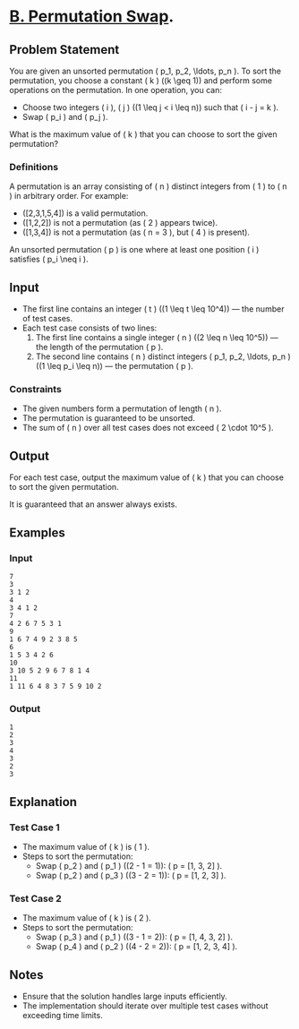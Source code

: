 # [B. Permutation Swap](https://codeforces.com/problemset/problem/1828/B).

## Problem Statement
You are given an unsorted permutation \( p_1, p_2, \ldots, p_n \). To sort the permutation, you choose a constant \( k \) \((k \geq 1)\) and perform some operations on the permutation. In one operation, you can:
- Choose two integers \( i \), \( j \) \((1 \leq j < i \leq n)\) such that \( i - j = k \).
- Swap \( p_i \) and \( p_j \).

What is the maximum value of \( k \) that you can choose to sort the given permutation?

### Definitions
A permutation is an array consisting of \( n \) distinct integers from \( 1 \) to \( n \) in arbitrary order. For example:
- \([2,3,1,5,4]\) is a valid permutation.
- \([1,2,2]\) is not a permutation (as \( 2 \) appears twice).
- \([1,3,4]\) is not a permutation (as \( n = 3 \), but \( 4 \) is present).

An unsorted permutation \( p \) is one where at least one position \( i \) satisfies \( p_i \neq i \).

## Input
- The first line contains an integer \( t \) \((1 \leq t \leq 10^4)\) — the number of test cases.
- Each test case consists of two lines:
  1. The first line contains a single integer \( n \) \((2 \leq n \leq 10^5)\) — the length of the permutation \( p \).
  2. The second line contains \( n \) distinct integers \( p_1, p_2, \ldots, p_n \) \((1 \leq p_i \leq n)\) — the permutation \( p \).

### Constraints
- The given numbers form a permutation of length \( n \).
- The permutation is guaranteed to be unsorted.
- The sum of \( n \) over all test cases does not exceed \( 2 \cdot 10^5 \).

## Output
For each test case, output the maximum value of \( k \) that you can choose to sort the given permutation.

It is guaranteed that an answer always exists.

## Examples
### Input
```
7
3
3 1 2
4
3 4 1 2
7
4 2 6 7 5 3 1
9
1 6 7 4 9 2 3 8 5
6
1 5 3 4 2 6
10
3 10 5 2 9 6 7 8 1 4
11
1 11 6 4 8 3 7 5 9 10 2
```

### Output
```
1
2
3
4
3
2
3
```

## Explanation
### Test Case 1
- The maximum value of \( k \) is \( 1 \).
- Steps to sort the permutation:
  - Swap \( p_2 \) and \( p_1 \) \((2 - 1 = 1)\): \( p = [1, 3, 2] \).
  - Swap \( p_2 \) and \( p_3 \) \((3 - 2 = 1)\): \( p = [1, 2, 3] \).

### Test Case 2
- The maximum value of \( k \) is \( 2 \).
- Steps to sort the permutation:
  - Swap \( p_3 \) and \( p_1 \) \((3 - 1 = 2)\): \( p = [1, 4, 3, 2] \).
  - Swap \( p_4 \) and \( p_2 \) \((4 - 2 = 2)\): \( p = [1, 2, 3, 4] \).

## Notes
- Ensure that the solution handles large inputs efficiently.
- The implementation should iterate over multiple test cases without exceeding time limits.

